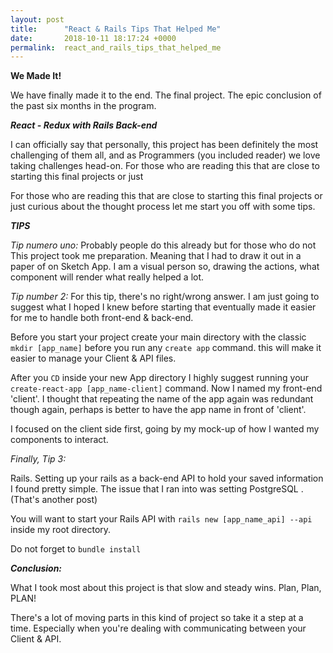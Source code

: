 ```yaml
---
layout: post
title:      "React & Rails Tips That Helped Me"
date:       2018-10-11 18:17:24 +0000
permalink:  react_and_rails_tips_that_helped_me
---
```




**We Made It!**

We have finally made it to the end. The final project. The epic conclusion of the past six months in the program.

***React - Redux with Rails Back-end***

I can officially say that personally, this project has been definitely the most challenging of them all, and as Programmers (you included reader) we love taking challenges head-on. For those who are reading this that are close to starting this final projects or just 


For those who are reading this that are close to starting this final projects or just curious about the thought process let me start you off with some tips.

***TIPS***

*Tip numero uno:*
	Probably people do this already but for those who do not This project took me preparation. Meaning that I had to draw it out in a paper of on Sketch App. I am a visual person so, drawing the actions, what component will render what really helped a lot. 

*Tip number 2:*
	For this tip, there's no right/wrong answer. I am just going to suggest what I hoped I knew before starting that eventually made it easier for me to handle both front-end & back-end. 

Before you start your project create your main directory with the classic `mkdir [app_name]`  before you run any `create app` command. this will make it easier to manage your Client & API files. 

After you `CD` inside your new App directory I highly suggest running your `create-react-app [app_name-client]` command. Now I named my front-end 'client'. I thought that repeating the name of the app again was redundant though again, perhaps is better to have the app name in front of  'client'. 

I focused on the client side first, going by my mock-up of how I wanted my components to interact. 

*Finally, Tip 3:*

Rails. Setting up your rails as a back-end API to hold your saved information I found pretty simple. The issue that I ran into was setting PostgreSQL . (That's another post) 

You will want to start your Rails API with `rails new [app_name_api] --api` inside my root directory. 

Do not forget to `bundle install`  

***Conclusion:***

What I took most about this project is that slow and steady wins. Plan, Plan, PLAN! 

There's a lot of moving parts in this kind of project so take it a step at a time. Especially when you're dealing with communicating between your Client & API.
